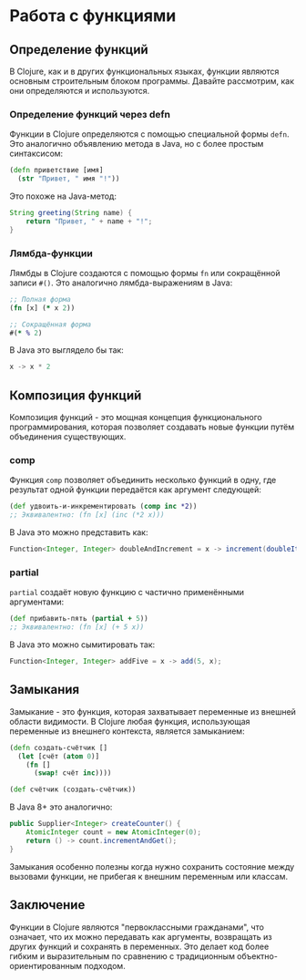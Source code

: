 # Работа с функциями

## Определение функций

В Clojure, как и в других функциональных языках, функции являются основным строительным блоком программы. Давайте рассмотрим, как они определяются и используются.

### Определение функций через defn

Функции в Clojure определяются с помощью специальной формы `defn`. Это аналогично объявлению метода в Java, но с более простым синтаксисом:

```clojure
(defn приветствие [имя]
  (str "Привет, " имя "!"))
```

Это похоже на Java-метод:
```java
String greeting(String name) {
    return "Привет, " + name + "!";
}
```

### Лямбда-функции

Лямбды в Clojure создаются с помощью формы `fn` или сокращённой записи `#()`. Это аналогично лямбда-выражениям в Java:

```clojure
;; Полная форма
(fn [x] (* x 2))

;; Сокращённая форма
#(* % 2)
```

В Java это выглядело бы так:
```java
x -> x * 2
```

## Композиция функций

Композиция функций - это мощная концепция функционального программирования, которая позволяет создавать новые функции путём объединения существующих.

### comp

Функция `comp` позволяет объединить несколько функций в одну, где результат одной функции передаётся как аргумент следующей:

```clojure
(def удвоить-и-инкрементировать (comp inc *2))
;; Эквивалентно: (fn [x] (inc (*2 x)))
```

В Java это можно представить как:
```java
Function<Integer, Integer> doubleAndIncrement = x -> increment(doubleIt(x));
```

### partial

`partial` создаёт новую функцию с частично применёнными аргументами:

```clojure
(def прибавить-пять (partial + 5))
;; Эквивалентно: (fn [x] (+ 5 x))
```

В Java это можно сымитировать так:
```java
Function<Integer, Integer> addFive = x -> add(5, x);
```

## Замыкания

Замыкание - это функция, которая захватывает переменные из внешней области видимости. В Clojure любая функция, использующая переменные из внешнего контекста, является замыканием:

```clojure
(defn создать-счётчик []
  (let [счёт (atom 0)]
    (fn []
      (swap! счёт inc))))

(def счётчик (создать-счётчик))
```

В Java 8+ это аналогично:
```java
public Supplier<Integer> createCounter() {
    AtomicInteger count = new AtomicInteger(0);
    return () -> count.incrementAndGet();
}
```

Замыкания особенно полезны когда нужно сохранить состояние между вызовами функции, не прибегая к внешним переменным или классам.

## Заключение

Функции в Clojure являются "первоклассными гражданами", что означает, что их можно передавать как аргументы, возвращать из других функций и сохранять в переменных. Это делает код более гибким и выразительным по сравнению с традиционным объектно-ориентированным подходом.
